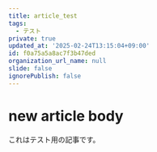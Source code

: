 ```yaml
---
title: article_test
tags:
  - テスト
private: true
updated_at: '2025-02-24T13:15:04+09:00'
id: f0a75a5a8ac7f3b47ded
organization_url_name: null
slide: false
ignorePublish: false
---
```

# new article body

これはテスト用の記事です。
